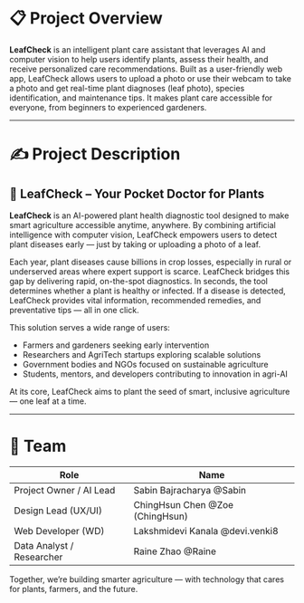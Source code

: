 # 📋 Project Overview

**LeafCheck** is an intelligent plant care assistant that leverages AI and computer vision to help users identify plants, assess their health, and receive personalized care recommendations. Built as a user-friendly web app, LeafCheck allows users to upload a photo or use their webcam to take a photo and get real-time plant diagnoses (leaf photo), species identification, and maintenance tips. It makes plant care accessible for everyone, from beginners to experienced gardeners.

---

# ✍️ Project Description

## 🌿 LeafCheck – Your Pocket Doctor for Plants

**LeafCheck** is an AI-powered plant health diagnostic tool designed to make smart agriculture accessible anytime, anywhere. By combining artificial intelligence with computer vision, LeafCheck empowers users to detect plant diseases early — just by taking or uploading a photo of a leaf.

Each year, plant diseases cause billions in crop losses, especially in rural or underserved areas where expert support is scarce. LeafCheck bridges this gap by delivering rapid, on-the-spot diagnostics. In seconds, the tool determines whether a plant is healthy or infected. If a disease is detected, LeafCheck provides vital information, recommended remedies, and preventative tips — all in one click.

This solution serves a wide range of users:

* Farmers and gardeners seeking early intervention
* Researchers and AgriTech startups exploring scalable solutions
* Government bodies and NGOs focused on sustainable agriculture
* Students, mentors, and developers contributing to innovation in agri-AI

At its core, LeafCheck aims to plant the seed of smart, inclusive agriculture — one leaf at a time.

---

# 👥 Team

| Role                      | Name                            |
| ------------------------- | ------------------------------- |
| Project Owner / AI Lead   | Sabin Bajracharya @Sabin        |
| Design Lead (UX/UI)       | ChingHsun Chen @Zoe (ChingHsun) |
| Web Developer (WD)        | Lakshmidevi Kanala @devi.venki8 |
| Data Analyst / Researcher | Raine Zhao @Raine               |

Together, we’re building smarter agriculture — with technology that cares for plants, farmers, and the future.
